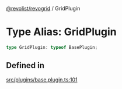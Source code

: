 [@revolist/revogrid](README.md) / GridPlugin

# Type Alias: GridPlugin

```ts
type GridPlugin: typeof BasePlugin;
```

## Defined in

[src/plugins/base.plugin.ts:101](https://github.com/revolist/revogrid/blob/645c5b44e05a187c8aab0cf802e5a080c331a78f/src/plugins/base.plugin.ts#L101)
